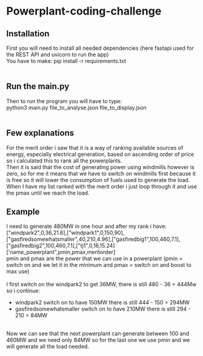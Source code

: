 # Powerplant-coding-challenge
## Installation
First you will need to install all needed dependencies (here fastapi used for the REST API and uvicorn to run the app) <br />
You have to make: pip install -r requirements.txt <br />
<br />
## Run the main.py
Then to run the program you will have to type: <br />
python3 main.py file_to_analyse.json file_to_display.json <br />
<br />
## Few explanations
For the merit order i saw that it is a way of ranking available sources of energy, especially electrical generation, based on ascending order of price so i calculated this to rank all the powerplants. <br />
Then it is said that the cost of generating power using windmills however is zero, so for me it means that we have to switch on windmills first because it is free so it will lower the consumption of fuels used to generate the load. <br />
When I have my list ranked with the merit order i just loop through it and use the pmax until we reach the load.<br />
## Example
I need to generate 480MW in one hour and after my rank i have: <br />
["windpark2",0,36,21.6],["windpark1",0,150,90],["gasfiredsomewhatsmaller",40,210,4.96],["gasfiredbig1",100,460,7.1],["gasfiredbig2",100,460,7.1],["tj1",0,16,15.24] <br />
['name_powerplant",pmin,pmax,meritorder] <br />
pmin and pmax are the power that we can use in a powerplant (pmin = switch on and we let it in the minimum and pmax = switch on and boost to max use) <br />
<br />
I first switch on the windpark2 to get 36MW, there is still 480 - 36 = 444Mw so i continue:<br />
- windpark2 switch on to have 150MW there is still 444 - 150 = 294MW <br />
- gasfiredsomewhatsmaller switch on to have 210MW there is still 294 - 210 = 84MW <br />
<br />
Now we can see that the next powerplant can generate between 100 and 460MW and we need only 84MW so for the last one we use pmin and we will generate all the load needed. <br />

